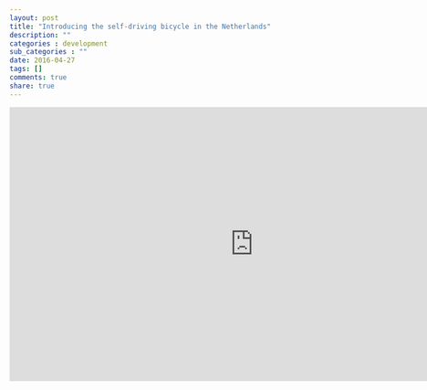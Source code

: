 ```yaml
---
layout: post
title: "Introducing the self-driving bicycle in the Netherlands"
description: ""
categories : development
sub_categories : ""
date: 2016-04-27
tags: []
comments: true
share: true
---
```



<iframe width="853" height="480" src="https://www.youtube.com/embed/LSZPNwZex9s" frameborder="0" allowfullscreen=""></iframe>